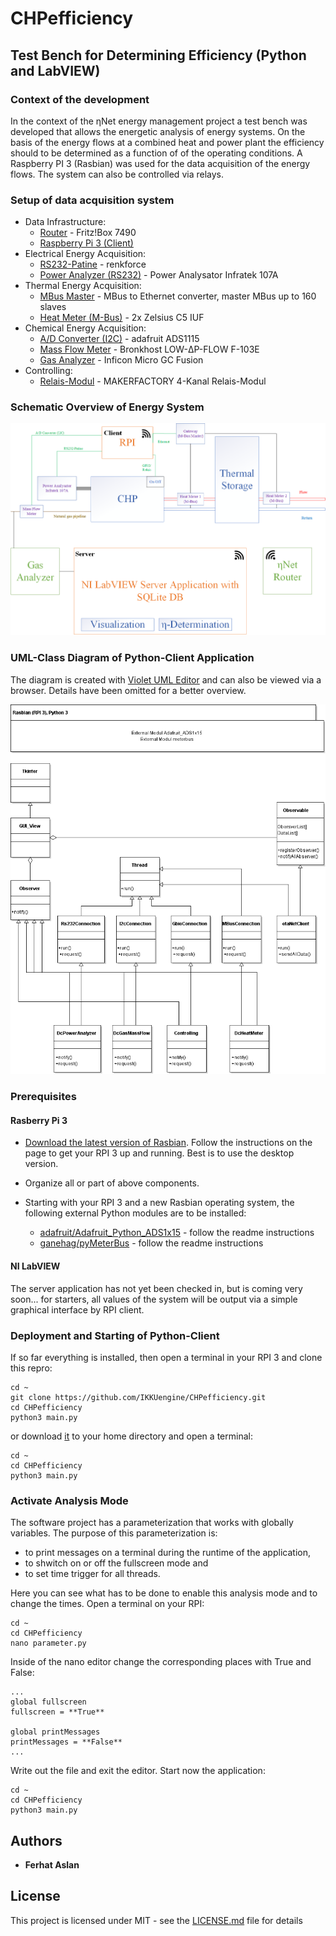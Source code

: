 # CHPefficiency
## Test Bench for Determining Efficiency (Python and LabVIEW)

### Context of the development
In the context of the ηNet energy management project a test bench was developed that allows the energetic analysis of energy systems. On the basis of the energy flows at a combined heat and power plant the efficiency should to be determined as a function of of the operating conditions. A Raspberry PI 3 (Rasbian) was used for the data acquisition of the energy flows. The system can also be controlled via relays.  

### Setup of data acquisition system
* Data Infrastructure: 
  * [Router](https://avm.de/produkte/fritzbox/fritzbox-7490/) - Fritz!Box 7490
  * [Raspberry Pi 3 (Client)](https://www.raspberrypi.org/) 
* Electrical Energy Acquisition:
  * [RS232-Patine](http://www.produktinfo.conrad.com/datenblaetter/1300000-1399999/001337093-an-01-ml-RASPBERRY_PI_GPIO_TX___RX_ZU_de_en_fr_nl.pdf) - renkforce
  * [Power Analyzer (RS232)](https://www.infratek-ag.com/) - Power Analysator Infratek 107A
* Thermal Energy Acquisition:
  * [MBus Master](https://www.wachendorff-prozesstechnik.de/produktgruppen/gateways-und-protokollwandler/produkte/m-bus/pegelwandler-ethernet/Gateway-Protokollwandler-M-Bus-Master-auf-Ethernet-HD67030B2/) - MBus to Ethernet converter, master MBus up to 160 slaves
  * [Heat Meter (M-Bus)](https://www.zenner.de/kategorie/kategorie/ultraschall-kompakt-waermezaehler/produkt/waermezaehler_kompakt_zelsius_ultraschall.html) - 2x Zelsius C5 IUF
* Chemical Energy Acquisition:
  * [A/D Converter (I2C)](https://www.adafruit.com/product/1085) - adafruit ADS1115
  * [Mass Flow Meter](https://www.bronkhorst.com/products/gas-flow/low-p-flow/f-103e/) - Bronkhost LOW-ΔP-FLOW F-103E
  * [Gas Analyzer](https://products.inficon.com/en-us/nav-products/product/detail/micro-gc-fusion-gas-analyzer/) - Inficon Micro GC Fusion
* Controlling:  
  * [Relais-Modul](https://www.conrad.de/de/makerfactory-4-kanal-relais-modul-1612775.html) - MAKERFACTORY 4-Kanal Relais-Modul
 
### Schematic Overview of Energy System
  ![alt text](https://github.com/IKKUengine/CHPefficiency/blob/master/measurement_system.png)
  
### UML-Class Diagram of Python-Client Application
The diagram is created with [Violet UML Editor](http://alexdp.free.fr/violetumleditor/page.php) and can also be viewed via a browser. Details have been omitted for a better overview.

![alt text](https://github.com/IKKUengine/CHPefficiency/blob/master/class_diagram_python-client.png)


### Prerequisites
#### Rasberry Pi 3
 * [Download the latest version of Rasbian](https://www.raspberrypi.org/downloads/raspbian/). Follow the instructions on the page to get your RPI 3 up and running. Best is to use the desktop version.
 * Organize all or part of above components.
 
 * Starting with your RPI 3 and a new Rasbian operating system, the following external Python modules are to be installed:
   * [adafruit/Adafruit_Python_ADS1x15](https://github.com/adafruit/Adafruit_Python_ADS1X15) - follow the readme instructions
   * [ganehag/pyMeterBus](https://github.com/ganehag/pyMeterBus) - follow the readme instructions

 
 #### NI LabVIEW
The server application has not yet been checked in, but is coming very soon... for starters, all values of the system will be output via a simple graphical interface by RPI client. 

### Deployment and Starting of Python-Client

If so far everything is installed, then open a terminal in your RPI 3 and clone this repro:

```
cd ~
git clone https://github.com/IKKUengine/CHPefficiency.git
cd CHPefficiency
python3 main.py
```

or download [it](https://github.com/IKKUengine/CHPefficiency/archive/master.zip) to your home directory and open a terminal:
```
cd ~
cd CHPefficiency
python3 main.py
```

### Activate Analysis Mode

The software project has a parameterization that works with globally variables. The purpose of this parameterization is:

* to print messages on a terminal during the runtime of the application, 
* to shwitch on or off the fullscreen mode and 
* to set time trigger for all threads.

Here you can see what has to be done to enable this analysis mode and to change the times. 
Open a terminal on your RPI:

```
cd ~
cd CHPefficiency
nano parameter.py
```

Inside of the nano editor change the corresponding places with True and False:
```
...
global fullscreen
fullscreen = **True**

global printMessages
printMessages = **False**
...
```
Write out the file and exit the editor. 
Start now the application:
```
cd ~
cd CHPefficiency
python3 main.py
```

## Authors

* **Ferhat Aslan**


## License

This project is licensed under MIT - see the [LICENSE.md](LICENSE.md) file for details


